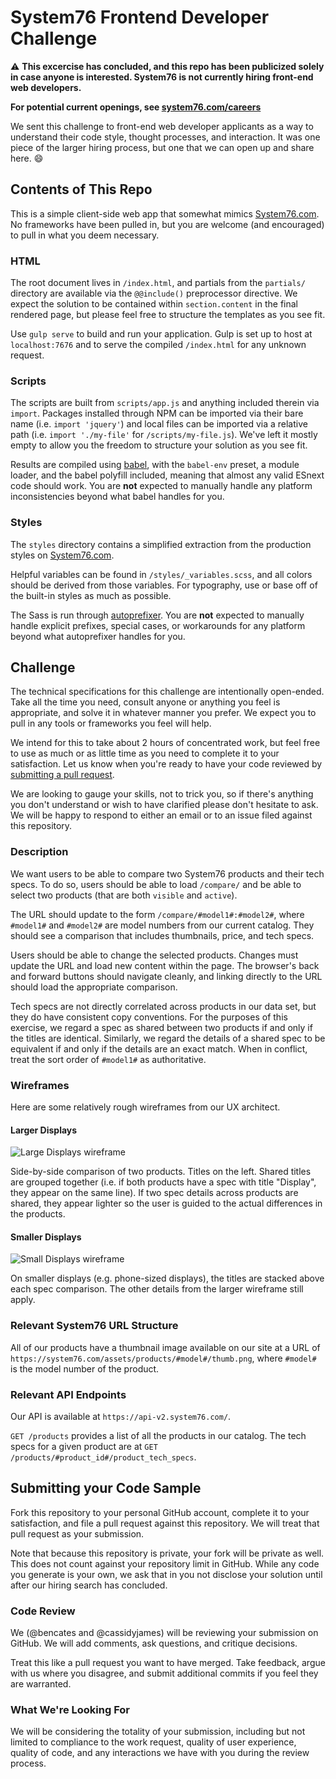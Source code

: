 # System76 Frontend Developer Challenge

:warning: **This excercise has concluded, and this repo has been publicized solely 
in case anyone is interested. System76 is not currently hiring front-end web 
developers.**

**For potential current openings, see [system76.com/careers](https://system76.com/careers)**

We sent this challenge to front-end web developer applicants as a way to understand their
code style, thought processes, and interaction. It was one piece of the larger hiring 
process, but one that we can open up and share here. :smile:

## Contents of This Repo

This is a simple client-side web app that somewhat mimics
[System76.com](https://system76.com). No frameworks have been pulled in, but you
are welcome (and encouraged) to pull in what you deem necessary.

### HTML

The root document lives in `/index.html`, and partials from the `partials/`
directory are available via the `@@include()` preprocessor directive. We expect
the solution to be contained within `section.content` in the final rendered
page, but please feel free to structure the templates as you see fit.

Use `gulp serve` to build and run your application. Gulp is set up to host at
`localhost:7676` and to serve the compiled `/index.html` for any unknown
request.

### Scripts

The scripts are built from `scripts/app.js` and anything included therein via
`import`. Packages installed through NPM can be imported via their bare name
(i.e. `import 'jquery'`) and local files can be imported via a relative path
(i.e. `import './my-file'` for `/scripts/my-file.js`). We've left it mostly
empty to allow you the freedom to structure your solution as you see fit.

Results are compiled using [babel](https://babeljs.io/), with the `babel-env`
preset, a module loader, and the babel polyfill included, meaning that almost
any valid ESnext code should work. You are **not** expected to manually handle
any platform inconsistencies beyond what babel handles for you.

### Styles

The `styles` directory contains a simplified extraction from the production
styles on [System76.com](https://system76.com).

Helpful variables can be found in `/styles/_variables.scss`, and all colors
should be derived from those variables. For typography, use or base off of the
built-in styles as much as possible.

The Sass is run through [autoprefixer](https://github.com/postcss/autoprefixer).
You are **not** expected to manually handle explicit prefixes, special cases, or
workarounds for any platform beyond what autoprefixer handles for you.

## Challenge

The technical specifications for this challenge are intentionally open-ended.
Take all the time you need, consult anyone or anything you feel is appropriate,
and solve it in whatever manner you prefer. We expect you to pull in any tools
or frameworks you feel will help.

We intend for this to take about 2 hours of concentrated work, but feel free to
use as much or as little time as you need to complete it to your satisfaction.
Let us know when you're ready to have your code reviewed by [submitting a pull
request](#submitting-your-code-sample).

We are looking to gauge your skills, not to trick you, so if there's anything
you don't understand or wish to have clarified please don't hesitate to ask. We
will be happy to respond to either an email or to an issue filed against this
repository.

### Description

We want users to be able to compare two System76 products and their tech specs.
To do so, users should be able to load `/compare/` and be able to select two
products (that are both `visible` and `active`).

The URL should update to the form `/compare/#model1#:#model2#`, where `#model1#`
and `#model2#` are model numbers from our current catalog. They should see a
comparison that includes thumbnails, price, and tech specs.

Users should be able to change the selected products. Changes must update the
URL and load new content within the page. The browser's back and forward buttons
should navigate cleanly, and linking directly to the URL should load the
appropriate comparison.

Tech specs are not directly correlated across products in our data set, but they
do have consistent copy conventions. For the purposes of this exercise, we
regard a spec as shared between two products if and only if the titles are
identical. Similarly, we regard the details of a shared spec to be equivalent if
and only if the details are an exact match. When in conflict, treat the sort
order of `#model1#` as authoritative.

### Wireframes

Here are some relatively rough wireframes from our UX architect.

#### Larger Displays

![Large Displays wireframe](/wireframes/large-displays.jpg)

Side-by-side comparison of two products. Titles on the left. Shared titles are
grouped together (i.e. if both products have a spec with title "Display", they
appear on the same line). If two spec details across products are shared, they
appear lighter so the user is guided to the actual differences in the products.

#### Smaller Displays

![Small Displays wireframe](/wireframes/small-displays.jpg)

On smaller displays (e.g. phone-sized displays), the titles are stacked above
each spec comparison. The other details from the larger wireframe still apply.

### Relevant System76 URL Structure

All of our products have a thumbnail image available on our site at a URL of
`https://system76.com/assets/products/#model#/thumb.png`, where `#model#` is the
model number of the product.

### Relevant API Endpoints

Our API is available at `https://api-v2.system76.com/`.

`GET /products` provides a list of all the products in our catalog. The tech
specs for a given product are at `GET
/products/#product_id#/product_tech_specs`.

## Submitting your Code Sample

Fork this repository to your personal GitHub account, complete it to your
satisfaction, and file a pull request against this repository. We will treat
that pull request as your submission.

Note that because this repository is private, your fork will be private as well.
This does not count against your repository limit in GitHub. While any code you
generate is your own, we ask that in you not disclose your solution until after
our hiring search has concluded.

### Code Review

We (@bencates and @cassidyjames) will be reviewing your submission on GitHub. We
will add comments, ask questions, and critique decisions.

Treat this like a pull request you want to have merged. Take feedback, argue
with us where you disagree, and submit additional commits if you feel they are
warranted.

### What We're Looking For

We will be considering the totality of your submission, including but not
limited to compliance to the work request, quality of user experience, quality
of code, and any interactions we have with you during the review process.
